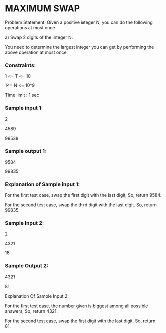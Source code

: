 # MAXIMUM SWAP    
Problem Statement:
Given a positive integer N, you can do the following operations at most once

a) Swap 2 digits of the integer N.

You need to determine the largest integer you can get by performing the above operation at most once

### Constraints:
1 <= T <= 10

1<= N <= 10^9

Time limit : 1 sec

### Sample input 1:
2

4589

99538

### Sample output 1:

9584

99835

### Explanation of Sample input 1:
For the first test case, swap the first digit with the last digit, So, return 9584.

For the second test case, swap the third digit with the last digit. So, return 99835.

### Sample Input 2:
2

4321

18

### Sample Output 2:
4321

81

Explanation Of Sample Input 2:

For the first test case, the number given is biggest among all possible answers, So, return 4321.

For the second test case, swap the first digit with the last digit. So, return 81.
